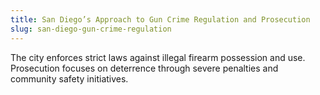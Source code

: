 ```yaml
---
title: San Diego’s Approach to Gun Crime Regulation and Prosecution
slug: san-diego-gun-crime-regulation
---
```


The city enforces strict laws against illegal firearm possession and use. Prosecution focuses on deterrence through severe penalties and community safety initiatives.
